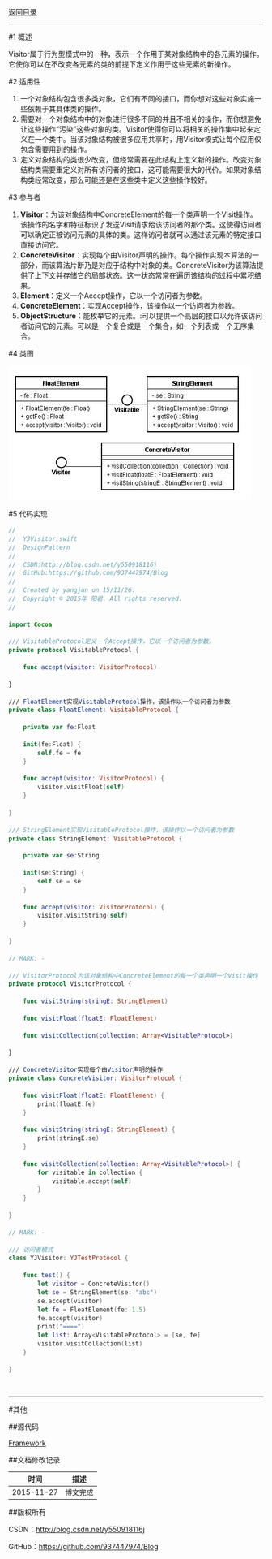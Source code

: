 [返回目录](https://github.com/937447974/Blog/blob/master/架构设计/23设计模式之目录.md)

----------

#1 概述

Visitor属于行为型模式中的一种，表示一个作用于某对象结构中的各元素的操作。它使你可以在不改变各元素的类的前提下定义作用于这些元素的新操作。

#2 适用性

1. 一个对象结构包含很多类对象，它们有不同的接口，而你想对这些对象实施一些依赖于其具体类的操作。
2. 需要对一个对象结构中的对象进行很多不同的并且不相关的操作，而你想避免让这些操作“污染”这些对象的类。Visitor使得你可以将相关的操作集中起来定义在一个类中。当该对象结构被很多应用共享时，用Visitor模式让每个应用仅包含需要用到的操作。
3. 定义对象结构的类很少改变，但经常需要在此结构上定义新的操作。改变对象结构类需要重定义对所有访问者的接口，这可能需要很大的代价。如果对象结构类经常改变，那么可能还是在这些类中定义这些操作较好。
        
#3 参与者

1. **Visitor**：为该对象结构中ConcreteElement的每一个类声明一个Visit操作。该操作的名字和特征标识了发送Visit请求给该访问者的那个类。这使得访问者可以确定正被访问元素的具体的类。这样访问者就可以通过该元素的特定接口直接访问它。
2. **ConcreteVisitor**：实现每个由Visitor声明的操作。每个操作实现本算法的一部分，而该算法片断乃是对应于结构中对象的类。ConcreteVisitor为该算法提供了上下文并存储它的局部状态。这一状态常常在遍历该结构的过程中累积结果。
3. **Element**：定义一个Accept操作，它以一个访问者为参数。
4. **ConcreteElement**：实现Accept操作，该操作以一个访问者为参数。
5. **ObjectStructure**：能枚举它的元素。:可以提供一个高层的接口以允许该访问者访问它的元素。可以是一个复合或是一个集合，如一个列表或一个无序集合。

#4 类图

![DDl-1](https://raw.githubusercontent.com/937447974/Blog/master/Resources/2015112723.png)

#5 代码实现

```swift
//
//  YJVisitor.swift
//  DesignPattern
//
//  CSDN:http://blog.csdn.net/y550918116j
//  GitHub:https://github.com/937447974/Blog
//
//  Created by yangjun on 15/11/26.
//  Copyright © 2015年 阳君. All rights reserved.
//

import Cocoa

/// VisitableProtocol定义一个Accept操作，它以一个访问者为参数。
private protocol VisitableProtocol {
    
    func accept(visitor: VisitorProtocol)
    
}

/// FloatElement实现VisitableProtocol操作，该操作以一个访问者为参数
private class FloatElement: VisitableProtocol {
    
    private var fe:Float
    
    init(fe:Float) {
        self.fe = fe
    }
    
    func accept(visitor: VisitorProtocol) {
        visitor.visitFloat(self)
    }
    
}

/// StringElement实现VisitableProtocol操作，该操作以一个访问者为参数
private class StringElement: VisitableProtocol {
    
    private var se:String
    
    init(se:String) {
        self.se = se
    }
    
    func accept(visitor: VisitorProtocol) {
        visitor.visitString(self)
    }
    
}

// MARK: - 

/// VisitorProtocol为该对象结构中ConcreteElement的每一个类声明一个Visit操作
private protocol VisitorProtocol {
    
    func visitString(stringE: StringElement)
    
    func visitFloat(floatE: FloatElement)
    
    func visitCollection(collection: Array<VisitableProtocol>)
    
}

/// ConcreteVisitor实现每个由Visitor声明的操作
private class ConcreteVisitor: VisitorProtocol {
    
    func visitFloat(floatE: FloatElement) {
        print(floatE.fe)
    }
    
    func visitString(stringE: StringElement) {
        print(stringE.se)
    }
    
    func visitCollection(collection: Array<VisitableProtocol>) {
        for visitable in collection {
            visitable.accept(self)
        }
    }
    
}

// MARK: - 

/// 访问者模式
class YJVisitor: YJTestProtocol {

    func test() {
        let visitor = ConcreteVisitor()
        let se = StringElement(se: "abc")
        se.accept(visitor)
        let fe = FloatElement(fe: 1.5)
        fe.accept(visitor)
        print("====")
        let list: Array<VisitableProtocol> = [se, fe]
        visitor.visitCollection(list)
    }

}
```

&#160;

----------

#其他

##源代码

[Framework](https://github.com/937447974/Framework)

##文档修改记录

| 时间 | 描述 |
| ---- | ---- |
| 2015-11-27 | 博文完成 |

##版权所有

CSDN：http://blog.csdn.net/y550918116j

GitHub：https://github.com/937447974/Blog
